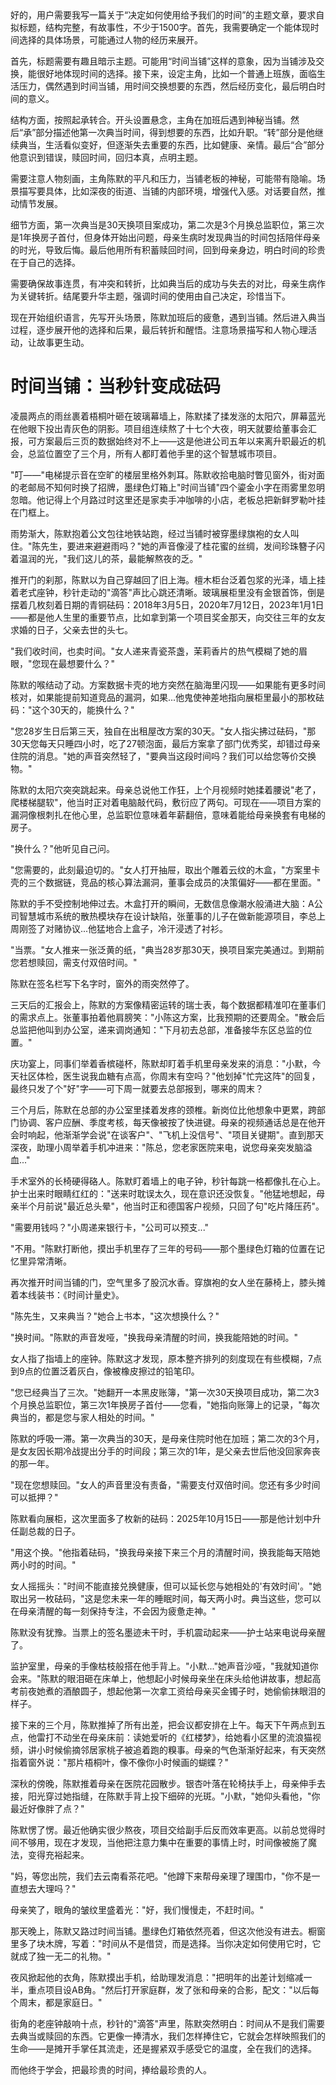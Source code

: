 <ReasoningChainRenderer>
好的，用户需要我写一篇关于“决定如何使用给予我们的时间”的主题文章，要求自拟标题，结构完整，有故事性，不少于1500字。首先，我需要确定一个能体现时间选择的具体场景，可能通过人物的经历来展开。

首先，标题需要有趣且暗示主题。可能用“时间当铺”这样的意象，因为当铺涉及交换，能很好地体现时间的选择。接下来，设定主角，比如一个普通上班族，面临生活压力，偶然遇到时间当铺，用时间交换想要的东西，然后经历变化，最后明白时间的意义。

结构方面，按照起承转合。开头设置悬念，主角在加班后遇到神秘当铺。然后“承”部分描述他第一次典当时间，得到想要的东西，比如升职。“转”部分是他继续典当，生活看似变好，但逐渐失去重要的东西，比如健康、亲情。最后“合”部分他意识到错误，赎回时间，回归本真，点明主题。

需要注意人物刻画，主角陈默的平凡和压力，当铺老板的神秘，可能带有隐喻。场景描写要具体，比如深夜的街道、当铺的内部环境，增强代入感。对话要自然，推动情节发展。

细节方面，第一次典当是30天换项目案成功，第二次是3个月换总监职位，第三次是1年换房子首付，但身体开始出问题，母亲生病时发现典当的时间包括陪伴母亲的时光，导致后悔。最后他用所有积蓄赎回时间，回到母亲身边，明白时间的珍贵在于自己的选择。

需要确保故事连贯，有冲突和转折，比如典当后的成功与失去的对比，母亲生病作为关键转折。结尾要升华主题，强调时间的使用由自己决定，珍惜当下。

现在开始组织语言，先写开头场景，陈默加班后的疲惫，遇到当铺。然后进入典当过程，逐步展开他的选择和后果，最后转折和醒悟。注意场景描写和人物心理活动，让故事更生动。

</ReasoningChainRenderer>



# 时间当铺：当秒针变成砝码

凌晨两点的雨丝裹着梧桐叶砸在玻璃幕墙上，陈默揉了揉发涨的太阳穴，屏幕蓝光在他眼下投出青灰色的阴影。项目组连续熬了十七个大夜，明天就要给董事会汇报，可方案最后三页的数据始终对不上——这是他进公司五年以来离升职最近的机会，总监位置空了三个月，所有人都盯着他手里的这个智慧城市项目。

"叮——"电梯提示音在空旷的楼层里格外刺耳。陈默收拾电脑时瞥见窗外，街对面的老邮局不知何时换了招牌，墨绿色灯箱上"时间当铺"四个鎏金小字在雨雾里忽明忽暗。他记得上个月路过时这里还是家卖手冲咖啡的小店，老板总把新鲜罗勒叶挂在门框上。

雨势渐大，陈默抱着公文包往地铁站跑，经过当铺时被穿墨绿旗袍的女人叫住。"陈先生，要进来避避雨吗？"她的声音像浸了桂花蜜的丝绸，发间珍珠簪子闪着温润的光，"我们这儿的茶，最能解熬夜的乏。"

推开门的刹那，陈默以为自己穿越回了旧上海。檀木柜台泛着包浆的光泽，墙上挂着老式座钟，秒针走动的"滴答"声比心跳还清晰。玻璃展柜里没有金银首饰，倒是摆着几枚刻着日期的青铜砝码：2018年3月5日，2020年7月12日，2023年1月1日——都是他人生里的重要节点，比如拿到第一个项目奖金那天，向交往三年的女友求婚的日子，父亲去世的头七。

"我们收时间，也卖时间。"女人递来青瓷茶盏，茉莉香片的热气模糊了她的眉眼，"您现在最想要什么？"

陈默的喉结动了动。方案数据卡壳的地方突然在脑海里闪现——如果能有更多时间核对，如果能提前知道竞品的漏洞，如果...他鬼使神差地指向展柜里最小的那枚砝码："这个30天的，能换什么？"

"您28岁生日后第三天，独自在出租屋改方案的30天。"女人指尖拂过砝码，"那30天您每天只睡四小时，吃了27顿泡面，最后方案拿了部门优秀奖，却错过母亲住院的消息。"她的声音突然轻了，"要典当这段时间吗？我们可以给您等价交换物。"

陈默的太阳穴突突跳起来。母亲总说他工作狂，上个月视频时她揉着腰说"老了，爬楼梯腿软"，他当时正对着电脑敲代码，敷衍应了两句。可现在——项目方案的漏洞像根刺扎在他心里，总监职位意味着年薪翻倍，意味着能给母亲换套有电梯的房子。

"换什么？"他听见自己问。

"您需要的，此刻最迫切的。"女人打开抽屉，取出个雕着云纹的木盒，"方案里卡壳的三个数据链，竞品的核心算法漏洞，董事会成员的决策偏好——都在里面。"

陈默的手不受控制地伸过去。木盒打开的瞬间，无数信息像潮水般涌进大脑：A公司智慧城市系统的散热模块存在设计缺陷，张董事的儿子在做新能源项目，李总上周刚签了对赌协议...他猛地合上盒子，冷汗浸透了衬衫。

"当票。"女人推来一张泛黄的纸，"典当28岁那30天，换项目案完美通过。到期前您若想赎回，需支付双倍时间。"

陈默在签名栏写下名字时，窗外的雨突然停了。

三天后的汇报会上，陈默的方案像精密运转的瑞士表，每个数据都精准叩在董事们的需求点上。张董事拍着他肩膀笑："小陈这方案，比我预期的还要周全。"散会后总监把他叫到办公室，递来调岗通知："下月初去总部，准备接华东区总监的位置。"

庆功宴上，同事们举着香槟碰杯，陈默却盯着手机里母亲发来的消息："小默，今天社区体检，医生说我血糖有点高，你周末有空吗？"他划掉"忙完这阵"的回复，最终只发了个"好"字——可下周一就要去总部报到，哪来的周末？

三个月后，陈默在总部的办公室里揉着发疼的颈椎。新岗位比他想象中更累，跨部门协调、客户应酬、季度考核，每天像被按了快进键。母亲的视频通话总是在他开会时响起，他渐渐学会说"在谈客户"、"飞机上没信号"、"项目关键期"。直到那天深夜，助理小周举着手机冲进来："陈总，您老家医院来电，说您母亲突发脑溢血..."

手术室外的长椅硬得硌人。陈默盯着墙上的电子钟，秒针每跳一格都像扎在心上。护士出来时眼睛红红的："送来时耽误太久，现在意识还没恢复。"他猛地想起，母亲半个月前说"最近总头晕"，他当时正和德国客户视频，只回了句"吃片降压药"。

"需要用钱吗？"小周递来银行卡，"公司可以预支..."

"不用。"陈默打断他，摸出手机里存了三年的号码——那个墨绿色灯箱的位置在记忆里异常清晰。

再次推开时间当铺的门，空气里多了股沉水香。穿旗袍的女人坐在藤椅上，膝头摊着本线装书：《时间计量史》。

"陈先生，又来典当？"她合上书本，"这次想换什么？"

"换时间。"陈默的声音发哑，"换我母亲清醒的时间，换我能陪她的时间。"

女人指了指墙上的座钟。陈默这才发现，原本整齐排列的刻度现在有些模糊，7点到9点的位置泛着灰白，像被橡皮擦过的铅笔印。

"您已经典当了三次。"她翻开一本黑皮账簿，"第一次30天换项目成功，第二次3个月换总监职位，第三次1年换房子首付——您看，"她指向账簿上的记录，"每次典当的，都是您与家人相处的时间。"

陈默的呼吸一滞。第一次典当的30天，是母亲住院时他在加班；第二次的3个月，是女友因长期冷战提出分手的时间段；第三次的1年，是父亲去世后他没回家奔丧的那一年。

"现在您想赎回。"女人的声音里没有责备，"需要支付双倍时间。您还有多少时间可以抵押？"

陈默看向展柜，这次里面多了枚新的砝码：2025年10月15日——那是他计划中升任副总裁的日子。

"用这个换。"他指着砝码，"换我母亲接下来三个月的清醒时间，换我能每天陪她两小时的时间。"

女人摇摇头："时间不能直接兑换健康，但可以延长您与她相处的'有效时间'。"她取出另一枚砝码，"这是您未来一年的睡眠时间，每天两小时。典当这些，您可以在母亲清醒的每一刻保持专注，不会因为疲惫走神。"

陈默没有犹豫。当票上的签名墨迹未干时，手机震动起来——护士站来电说母亲醒了。

监护室里，母亲的手像枯枝般搭在他手背上。"小默..."她声音沙哑，"我就知道你会来。"陈默的眼泪砸在床单上，他想起小时候母亲坐在床头给他讲故事，想起高考前夜她煮的酒酿圆子，想起他第一次拿工资给母亲买金镯子时，她偷偷抹眼泪的样子。

接下来的三个月，陈默推掉了所有出差，把会议都安排在上午。每天下午两点到五点，他雷打不动坐在母亲床前：读她爱听的《红楼梦》，给她看小区里的流浪猫视频，讲小时候偷摘邻居家桃子被追着跑的糗事。母亲的气色渐渐好起来，有天突然指着窗外说："那片梧桐叶，像不像你小时候画的蝴蝶？"

深秋的傍晚，陈默推着母亲在医院花园散步。银杏叶落在轮椅扶手上，母亲伸手去接，阳光穿过她指缝，在陈默手背上投下细碎的光斑。"小默，"她仰头看他，"你最近好像胖了点？"

陈默愣了愣。最近他确实很少熬夜，项目交给副手后反而效率更高。以前总觉得时间不够用，现在才发现，当他把注意力集中在重要的事情上时，时间像被施了魔法，变得充裕起来。

"妈，等您出院，我们去云南看茶花吧。"他蹲下来帮母亲理了理围巾，"你不是一直想去大理吗？"

母亲笑了，眼角的皱纹里盛着光："好，我们慢慢走，不赶时间。"

那天晚上，陈默又路过时间当铺。墨绿色灯箱依然亮着，但这次他没有进去。橱窗里多了块木牌，写着："时间从不是借贷，而是选择。当你决定如何使用它时，它就成了独一无二的礼物。"

夜风掀起他的衣角，陈默摸出手机，给助理发消息："把明年的出差计划缩减一半，重点项目设AB角。"然后打开家庭群，发了张和母亲的合影，配文："以后每个周末，都是家庭日。"

街角的老座钟敲响十点，秒针的"滴答"声里，陈默突然明白：时间从不是我们需要去典当或赎回的东西。它更像一捧清水，我们怎样捧住它，它就会怎样映照我们的生命——是摊开手掌任其流走，还是握紧双手感受它的温度，全在我们的选择。

而他终于学会，把最珍贵的时间，捧给最珍贵的人。